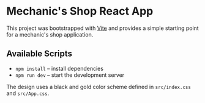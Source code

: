 # Mechanic's Shop React App

This project was bootstrapped with [Vite](https://vitejs.dev/) and provides a simple starting point for a mechanic's shop application.

## Available Scripts

- `npm install` – install dependencies
- `npm run dev` – start the development server

The design uses a black and gold color scheme defined in `src/index.css` and `src/App.css`.
